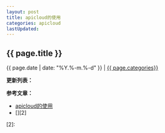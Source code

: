 ```yaml
---
layout: post
title: apicloud的使用
categories: apicloud
lastUpdated:
---
```


## {{ page.title }}

{{ page.date | date: "%Y.%-m.%-d" }} | <a href="/archive#{{ page.categories }}">{{ page.categories}}</a>



**更新列表：**



**参考文章：**

* [apicloud的使用][1]
* [][2]


[1]: http://www.cnblogs.com/windyet/articles/7913080.html
[2]: 
